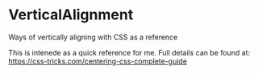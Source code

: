 # VerticalAlignment
Ways of vertically aligning with CSS as a reference

This is intenede as a quick reference for me. Full details can be found at: 
https://css-tricks.com/centering-css-complete-guide 
